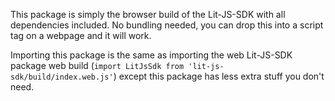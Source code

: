 This package is simply the browser build of the Lit-JS-SDK with all dependencies included. No bundling needed, you can drop this into a script tag on a webpage and it will work.

Importing this package is the same as importing the web Lit-JS-SDK package web build (`import LitJsSdk from 'lit-js-sdk/build/index.web.js'`) except this package has less extra stuff you don't need.
